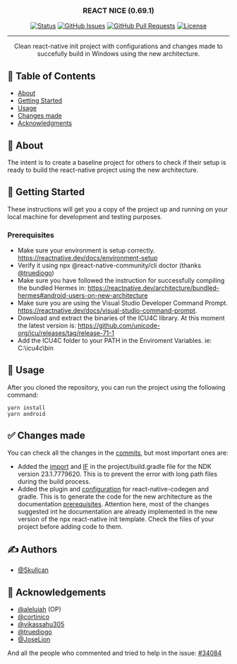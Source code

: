 <h3 align="center">REACT NICE (0.69.1)</h3>

<div align="center">

[![Status](https://img.shields.io/badge/status-active-success.svg)]()
[![GitHub Issues](https://img.shields.io/github/issues/skullcan/reactnice.svg)](https://github.com/skullcan/reactnice/issues)
[![GitHub Pull Requests](https://img.shields.io/github/issues-pr/skullcan/reactnice.svg)](https://github.com/skullcan/reactnice/pulls)
[![License](https://img.shields.io/badge/license-MIT-blue.svg)](/LICENSE)

</div>

---

<p align="center"> Clean react-native init project with configurations and changes made to succefully build in Windows using the new architecture.
    <br> 
</p>

## 📝 Table of Contents

-   [About](#about)
-   [Getting Started](#getting_started)
-   [Usage](#usage)
-   [Changes made](#changes)
-   [Acknowledgments](#acknowledgement)

## 🤘 About <a name = "about"></a>

The intent is to create a baseline project for others to check if their setup is ready to build the react-native project using the new architecture.

## 🏁 Getting Started <a name = "getting_started"></a>

These instructions will get you a copy of the project up and running on your local machine for development and testing purposes.

### Prerequisites

-   Make sure your environment is setup correctly. https://reactnative.dev/docs/environment-setup
-   Verify it using npx @react-native-community/cli doctor (thanks [@truediogo](https://github.com/truediogo))
-   Make sure you have followed the instruction for successfully compiling the bundled Hermes in: https://reactnative.dev/architecture/bundled-hermes#android-users-on-new-architecture
-   Make sure you are using the Visual Studio Developer Command Prompt. https://reactnative.dev/docs/visual-studio-command-prompt.
-   Download and extract the binaries of the ICU4C library. At this moment the latest version is:
https://github.com/unicode-org/icu/releases/tag/release-71-1
-   Add the ICU4C folder to your PATH in the Enviroment Variables. ie: C:\icu4c\bin


## 🎈 Usage <a name="usage"></a>

After you cloned the repository, you can run the project using the following command:

```
yarn install
yarn android
```

## ✅ Changes made <a name = "changes"></a>

You can check all the changes in the [commits](https://github.com/Skullcan/reactnice/commits/master), but most important ones are:

-   Added the [import](https://github.com/Skullcan/reactnice/blob/b1accfd5df286fb6b4713d1def7d56ee0fa92760/android/build.gradle#L1) and [IF](https://github.com/Skullcan/reactnice/blob/b1accfd5df286fb6b4713d1def7d56ee0fa92760/android/build.gradle#L15) in the project/build.gradle file for the NDK version 23.1.7779620. This is to prevent the error with long path files during the build process.
-   Added the plugin and [configuration](https://github.com/Skullcan/reactnice/blob/b1accfd5df286fb6b4713d1def7d56ee0fa92760/android/app/build.gradle#L123) for react-native-codegen and gradle. This is to generate the code for the new architecture as the documentation [prerequisites](https://reactnative.dev/docs/new-architecture-app-intro). Attention here, most of the changes suggested int he documentation are already implemented in the new version of the npx react-native init template. Check the files of your project before adding code to them.


## ✍️ Authors <a name = "authors"></a>

-   [@Skullcan](https://github.com/Skullcan)

## 🎉 Acknowledgements <a name = "acknowledgement"></a>

-   [@aleluiah](https://github.com/aleluiah) (OP)
-   [@cortinico](https://github.com/cortinico)
-   [@vikassahu305](https://github.com/vikassahu305)
-   [@truediogo](https://github.com/truediogo)
-   [@JoseLion](https://github.com/JoseLion)

And all the people who commented and tried to help in the issue: [#34084](https://github.com/facebook/react-native/issues/34084)
